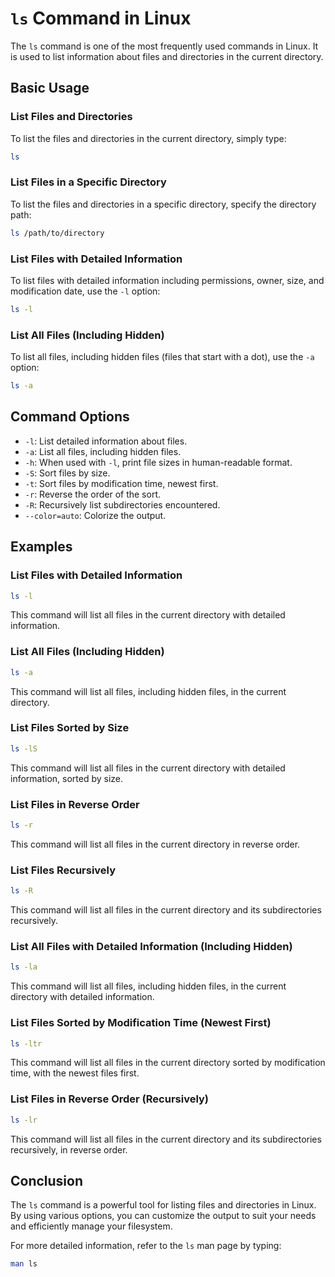 # `ls` Command in Linux

The `ls` command is one of the most frequently used commands in Linux. It is used to list information about files and directories in the current directory.

## Basic Usage

### List Files and Directories
To list the files and directories in the current directory, simply type:
```bash
ls
```

### List Files in a Specific Directory
To list the files and directories in a specific directory, specify the directory path:
```bash
ls /path/to/directory
```

### List Files with Detailed Information
To list files with detailed information including permissions, owner, size, and modification date, use the `-l` option:
```bash
ls -l
```

### List All Files (Including Hidden)
To list all files, including hidden files (files that start with a dot), use the `-a` option:
```bash
ls -a
```

## Command Options

- `-l`: List detailed information about files.
- `-a`: List all files, including hidden files.
- `-h`: When used with `-l`, print file sizes in human-readable format.
- `-S`: Sort files by size.
- `-t`: Sort files by modification time, newest first.
- `-r`: Reverse the order of the sort.
- `-R`: Recursively list subdirectories encountered.
- `--color=auto`: Colorize the output.

## Examples

### List Files with Detailed Information
```bash
ls -l
```
This command will list all files in the current directory with detailed information.

### List All Files (Including Hidden)
```bash
ls -a
```
This command will list all files, including hidden files, in the current directory.

### List Files Sorted by Size
```bash
ls -lS
```
This command will list all files in the current directory with detailed information, sorted by size.

### List Files in Reverse Order
```bash
ls -r
```
This command will list all files in the current directory in reverse order.

### List Files Recursively
```bash
ls -R
```
This command will list all files in the current directory and its subdirectories recursively.

### List All Files with Detailed Information (Including Hidden)
```bash
ls -la
```
This command will list all files, including hidden files, in the current directory with detailed information.

### List Files Sorted by Modification Time (Newest First)
```bash
ls -ltr
```
This command will list all files in the current directory sorted by modification time, with the newest files first.

### List Files in Reverse Order (Recursively)
```bash
ls -lr
```
This command will list all files in the current directory and its subdirectories recursively, in reverse order.

## Conclusion

The `ls` command is a powerful tool for listing files and directories in Linux. By using various options, you can customize the output to suit your needs and efficiently manage your filesystem.

For more detailed information, refer to the `ls` man page by typing:
```bash
man ls
```
